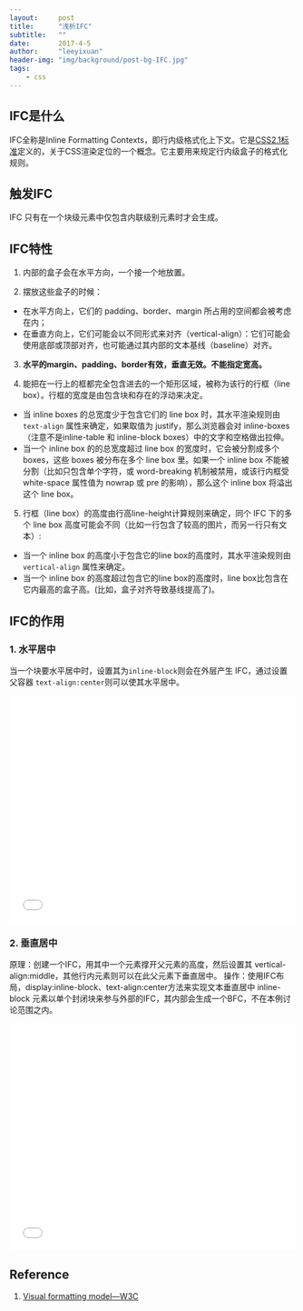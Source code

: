 ```yaml
---
layout:     post
title:      "浅析IFC"
subtitle:   ""
date:       2017-4-5
author:     "leeyixuan"
header-img: "img/background/post-bg-IFC.jpg"
tags:
    - css
---
```


## IFC是什么
IFC全称是Inline Formatting Contexts，即行内级格式化上下文。它是[CSS2.1标准](https://www.w3.org/TR/CSS21/visuren.html#block-formatting)定义的，关于CSS渲染定位的一个概念。它主要用来规定行内级盒子的格式化规则。


## 触发IFC
IFC 只有在一个块级元素中仅包含内联级别元素时才会生成。

## IFC特性
1. 内部的盒子会在水平方向，一个接一个地放置。

2. 摆放这些盒子的时候：
- 在水平方向上，它们的 padding、border、margin 所占用的空间都会被考虑在内；
- 在垂直方向上，它们可能会以不同形式来对齐（vertical-align）：它们可能会使用底部或顶部对齐，也可能通过其内部的文本基线（baseline）对齐。   


3. **水平的margin、padding、border有效，垂直无效。不能指定宽高。**

4. 能把在一行上的框都完全包含进去的一个矩形区域，被称为该行的行框（line box）。行框的宽度是由包含块和存在的浮动来决定。
- 当 inline boxes 的总宽度少于包含它们的 line box 时，其水平渲染规则由` text-align` 属性来确定，如果取值为 justify，那么浏览器会对 inline-boxes（注意不是inline-table 和 inline-block boxes）中的文字和空格做出拉伸。
- 当一个 inline box 的的总宽度超过 line box 的宽度时，它会被分割成多个boxes，这些 boxes 被分布在多个 line box 里。如果一个 inline box 不能被分割（比如只包含单个字符，或 word-breaking 机制被禁用，或该行内框受 white-space 属性值为 nowrap 或 pre 的影响），那么这个 inline box 将溢出这个 line box。

5. 行框（line box）的高度由行高line-height计算规则来确定，同个 IFC 下的多个 line box 高度可能会不同（比如一行包含了较高的图片，而另一行只有文本）:
- 当一个 inline box 的高度小于包含它的line box的高度时，其水平渲染规则由` vertical-align` 属性来确定。
-  当一个 inline box 的高度超过包含它的line box的高度时，line box比包含在它内最高的盒子高。(比如，盒子对齐导致基线提高了)。

## IFC的作用
### 1. 水平居中
当一个块要水平居中时，设置其为`inline-block`则会在外层产生 IFC，通过设置父容器 `text-align:center`则可以使其水平居中。

<iframe height='400' scrolling='no' title='IFC1' src='//codepen.io/Imomo/embed/QBwmep/?height=137&theme-id=33983&default-tab=css,result&embed-version=2' frameborder='no' allowtransparency='true' allowfullscreen='true' style='width: 100%;'>See the Pen <a href='https://codepen.io/Imomo/pen/QBwmep/'>IFC1</a> by Imomo (<a href='https://codepen.io/Imomo'>@Imomo</a>) on <a href='https://codepen.io'>CodePen</a>.
</iframe>

### 2. 垂直居中
原理：创建一个IFC，用其中一个元素撑开父元素的高度，然后设置其 vertical-align:middle，其他行内元素则可以在此父元素下垂直居中。
操作：使用IFC布局，display:inline-block、text-align:center方法来实现文本垂直居中 inline-block 元素以单个封闭块来参与外部的IFC，其内部会生成一个BFC，不在本例讨论范围之内。
<iframe height='400' scrolling='no' title='IFC2' src='//codepen.io/Imomo/embed/KBwoLq/?height=156&theme-id=33983&default-tab=css,result&embed-version=2' frameborder='no' allowtransparency='true' allowfullscreen='true' style='width: 100%;'>See the Pen <a href='https://codepen.io/Imomo/pen/KBwoLq/'>IFC2</a> by Imomo (<a href='https://codepen.io/Imomo'>@Imomo</a>) on <a href='https://codepen.io'>CodePen</a>.
</iframe>



## Reference

1. [Visual formatting model—W3C](https://www.w3.org/TR/CSS21/visuren.html#block-formatting)